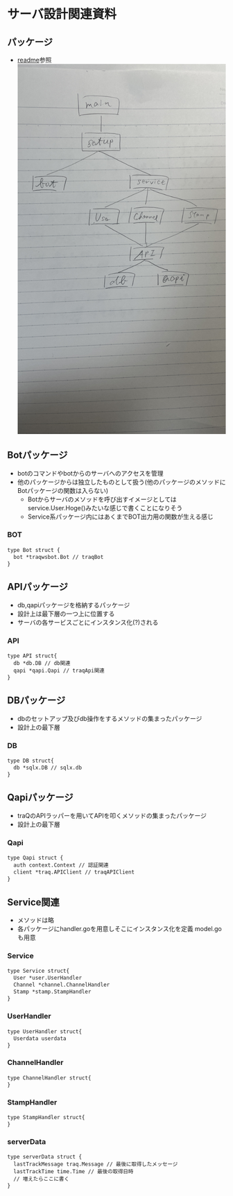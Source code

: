 # サーバ設計関連資料

## パッケージ
- [readme](../README.md)参照
![](../IMG_7693.jpeg)

## Botパッケージ
- botのコマンドやbotからのサーバへのアクセスを管理
- 他のパッケージからは独立したものとして扱う(他のパッケージのメソッドにBotパッケージの関数は入らない)
  - Botからサーバのメソッドを呼び出すイメージとしてはservice.User.Hoge()みたいな感じで書くことになりそう
  - Service系パッケージ内にはあくまでBOT出力用の関数が生える感じ

### BOT
```
type Bot struct {
  bot *traqwsbot.Bot // traqBot
}
```

## APIパッケージ
- db,qapiパッケージを格納するパッケージ
- 設計上は最下層の一つ上に位置する
- サーバの各サービスごとにインスタンス化(?)される

### API
```
type API struct{
  db *db.DB // db関連
  qapi *qapi.Qapi // traqApi関連
}
```

## DBパッケージ
- dbのセットアップ及びdb操作をするメソッドの集まったパッケージ
- 設計上の最下層

### DB
```
type DB struct{
  db *sqlx.DB // sqlx.db
}
```

## Qapiパッケージ
- traQのAPIラッパーを用いてAPIを叩くメソッドの集まったパッケージ
- 設計上の最下層

### Qapi
```
type Qapi struct {
  auth context.Context // 認証関連
  client *traq.APIClient // traqAPIClient
}
```



## Service関連
- メソッドは略
- 各パッケージにhandler.goを用意しそこにインスタンス化を定義 model.goも用意

### Service
```
type Service struct{
  User *user.UserHandler
  Channel *channel.ChannelHandler
  Stamp *stamp.StampHandler
}
```

### UserHandler
```
type UserHandler struct{
  Userdata userdata
}
```

### ChannelHandler
```
type ChannelHandler struct{
}
```

### StampHandler
```
type StampHandler struct{
}
```

### serverData
```
type serverData struct {
  lastTrackMessage traq.Message // 最後に取得したメッセージ
  lastTrackTime time.Time // 最後の取得日時
  // 増えたらここに書く
}
```



